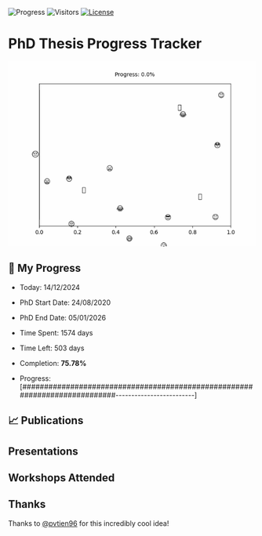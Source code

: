 ![Progress](https://img.shields.io/badge/Progress-75.78%25-7fc866?style=flat-square)
![Visitors](https://api.visitorbadge.io/api/combined?path=https%3A%2F%2Fgithub.com%2Fpvtien96%2FPhD_Thesis_Tracker&label=Views&labelColor=%2337d67a&countColor=%23ff8a65&style=flat-square)
[![License](https://img.shields.io/badge/License-Apache_2.0-blue.svg)](https://opensource.org/licenses/Apache-2.0)

# PhD Thesis Progress Tracker

<td style="width: 10%; padding: 10px; border: none;">
      <img src="progress.gif" alt="Progress" style="height: 10%">
</td>

## :calendar: My Progress

- Today: 14/12/2024
- PhD Start Date: 24/08/2020
- PhD End Date: 05/01/2026

- Time Spent: 1574 days
- Time Left: 503 days
- Completion: <b>75.78%</b>
- Progress: [###########################################################################-------------------------]

## 📈 Publications

## Presentations

## Workshops Attended

## Thanks

Thanks to [@pvtien96](https://github.com/pvtien96) for this incredibly cool idea!

